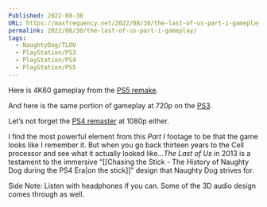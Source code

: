 ```yaml
---
Published: 2022-08-30
URL: https://maxfrequency.net/2022/08/30/the-last-of-us-part-i-gameplay/
permalink: 2022/08/30/the-last-of-us-part-i-gameplay/
tags:
  - NaughtyDog/TLOU
  - PlayStation/PS3
  - PlayStation/PS4
  - PlayStation/PS5
---
```

Here is 4K60 gameplay from the [PS5 remake](https://youtu.be/dyBA6JpCtkU).

And here is the same portion of gameplay at 720p on the [PS3](https://youtu.be/l25uL979jMw).

Let’s not forget the [PS4 remaster](https://youtu.be/o1fOlcylVKQ) at 1080p either.

I find the most powerful element from this *Part I* footage to be that the game looks like I remember it. But when you go back thirteen years to the Cell processor and see what it actually looked like…*The Last of Us* in 2013 is a testament to the immersive “[[Chasing the Stick - The History of Naughty Dog during the PS4 Era|on the stick]]” design that Naughty Dog strives for.

Side Note: Listen with headphones if you can. Some of the 3D audio design comes through as well.